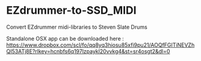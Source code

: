 # EZdrummer-to-SSD_MIDI
Convert EZdrummer midi-libraries to Steven Slate Drums

Standalone OSX app can be downloaded here : https://www.dropbox.com/scl/fo/qq8yq3hiosu85xfi9pu21/AOQfFGITiNEVZhQI53ATj8E?rlkey=hcnbfs6q197lzpaykl20vvkg4&st=sr4osgt2&dl=0
